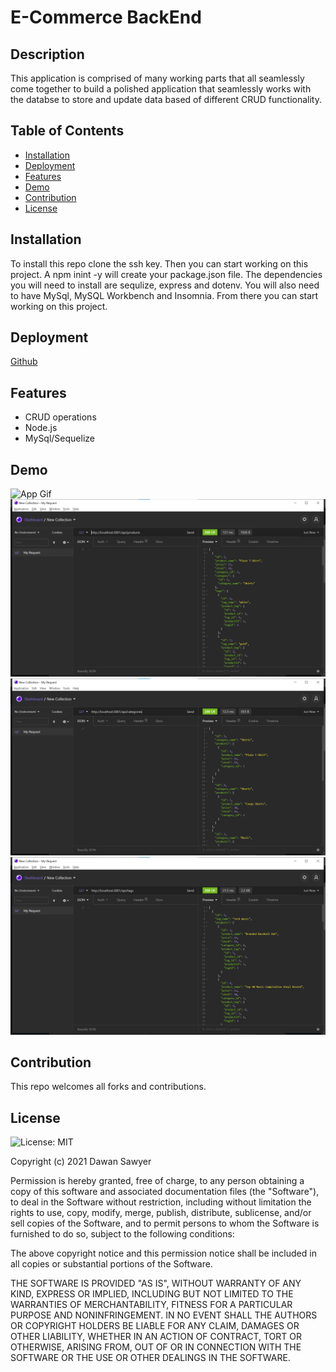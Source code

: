 # E-Commerce BackEnd
## Description
This application is comprised of many working parts that all seamlessly come together to build a polished application that seamlessly works with the databse to store and update data based of different CRUD functionality. 

## Table of Contents 
- [Installation](#installation)
- [Deployment](#deployment)
- [Features](#features)
- [Demo](#demo)
- [Contribution](#contribution)
- [License](#license) 



## Installation
To install this repo clone the ssh key. Then you can  start working on this project. A npm inint -y will create your package.json file. The dependencies you will need to install are sequlize, express and dotenv. You will also need to have MySql, MySQL Workbench and Insomnia. From there you can start working on this project.

## Deployment
[Github](https://github.com/Sawyer0/Ecommerce-Backend)

## Features
- CRUD operations
- Node.js
- MySql/Sequelize 

## Demo 
![App Gif](images\Untitled.gif)
![App Screenshot](images\screenshot.png)
![App Screenshot 2](images\EcommerceScreenshot2.png)
![App Screenshot 3](images\EcommerceScreenshot3.png)

## Contribution
This repo welcomes all forks and contributions.

## License
![License: MIT](https://img.shields.io/badge/License-MIT-yellow.svg)

Copyright (c) 2021 Dawan Sawyer

Permission is hereby granted, free of charge, to any person obtaining a copy
of this software and associated documentation files (the "Software"), to deal
in the Software without restriction, including without limitation the rights
to use, copy, modify, merge, publish, distribute, sublicense, and/or sell
copies of the Software, and to permit persons to whom the Software is
furnished to do so, subject to the following conditions:

The above copyright notice and this permission notice shall be included in all
copies or substantial portions of the Software.

THE SOFTWARE IS PROVIDED "AS IS", WITHOUT WARRANTY OF ANY KIND, EXPRESS OR
IMPLIED, INCLUDING BUT NOT LIMITED TO THE WARRANTIES OF MERCHANTABILITY,
FITNESS FOR A PARTICULAR PURPOSE AND NONINFRINGEMENT. IN NO EVENT SHALL THE
AUTHORS OR COPYRIGHT HOLDERS BE LIABLE FOR ANY CLAIM, DAMAGES OR OTHER
LIABILITY, WHETHER IN AN ACTION OF CONTRACT, TORT OR OTHERWISE, ARISING FROM,
OUT OF OR IN CONNECTION WITH THE SOFTWARE OR THE USE OR OTHER DEALINGS IN THE
SOFTWARE.




   
    
   
